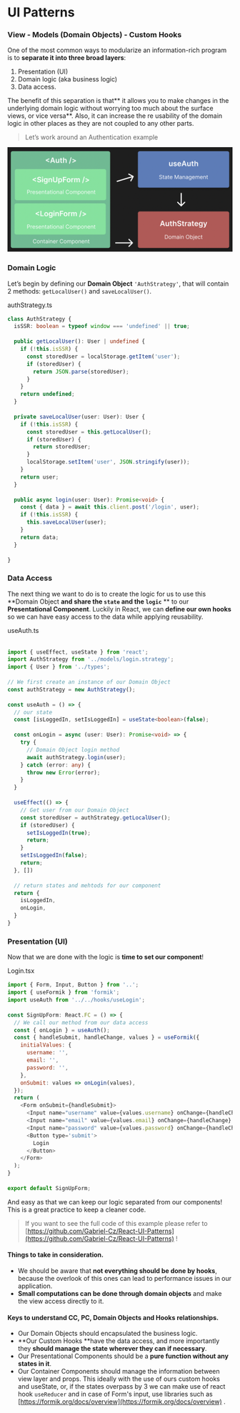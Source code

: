 # UI Patterns

### View - Models (Domain Objects) - Custom Hooks

One of the most common ways to modularize an information-rich program is to **separate it into three broad layers**: 

1. Presentation (UI)
2. Domain logic (aka business logic)
3. Data access.

The benefit of this separation is that** it allows you to make changes in the underlying domain logic without worrying too much about the surface views, or vice versa**. Also, it can increase the re usability of the domain logic in other places as they are not coupled to any other parts.

> Let’s work around an Authentication example

![Screen Shot 2023-04-03 at 15.16.58.png](./attachments/Screen%20Shot%202023-04-03%20at%2015.16.58.png)
### Domain Logic

Let’s begin by defining our **Domain Object** `'AuthStrategy'`, that will contain 2 methods: `getLocalUser()` and `saveLocalUser()`.

authStrategy.ts

```typescript 
class AuthStrategy {
  isSSR: boolean = typeof window === 'undefined' || true;

  public getLocalUser(): User | undefined {
    if (!this.isSSR) {
      const storedUser = localStorage.getItem('user');
      if (storedUser) {
        return JSON.parse(storedUser);
      }
    }
    return undefined;
  } 
  
  private saveLocalUser(user: User): User {
    if (!this.isSSR) {
      const storedUser = this.getLocalUser();
      if (storedUser) {
        return storedUser;
      }
      localStorage.setItem('user', JSON.stringify(user));
    }
    return user; 
  }
  
  public async login(user: User): Promise<void> {
    const { data } = await this.client.post('/login', user);
    if (!this.isSSR) {
      this.saveLocalUser(user);
    }
    return data;
  }

}
```

### Data Access

The next thing we want to do is to create the logic for us to use this **Domain Object **and share the `state` and the `logic`** ** to our **Presentational Component**. Luckily in React, we can **define our own hooks** so we can have easy access to the data while applying reusability.

useAuth.ts

```typescript 

import { useEffect, useState } from 'react';
import AuthStrategy from '../models/login.strategy';
import { User } from '../types';

// We first create an instance of our Domain Object
const authStrategy = new AuthStrategy();

const useAuth = () => {
  // our state
  const [isLoggedIn, setIsLoggedIn] = useState<boolean>(false);

  const onLogin = async (user: User): Promise<void> => {
    try {
      // Domain Object login method
      await authStrategy.login(user);
    } catch (error: any) {
      throw new Error(error);
    }
  }

  useEffect(() => {
    // Get user from our Domain Object
    const storedUser = authStrategy.getLocalUser();
    if (storedUser) {
      setIsLoggedIn(true);
      return;
    }
    setIsLoggedIn(false);
    return;
  }, [])

  // return states and mehtods for our component
  return {
    isLoggedIn,
    onLogin,
  }
}
```

### Presentation (UI)

Now that we are done with the logic is **time to set our component**!

Login.tsx

```javascript 
import { Form, Input, Button } from '..';
import { useFormik } from 'formik';
import useAuth from '../../hooks/useLogin';

const SignUpForm: React.FC = () => {
  // We call our method from our data access
  const { onLogin } = useAuth();
  const { handleSubmit, handleChange, values } = useFormik({
    initialValues: {
      username: '',
      email: '',
      password: '',
    },
    onSubmit: values => onLogin(values),
  });
  return (
    <Form onSubmit={handleSubmit}>
      <Input name="username" value={values.username} onChange={handleChange} />
      <Input name="email" value={values.email} onChange={handleChange} />
      <Input name="password" value={values.password} onChange={handleChange} />
      <Button type='submit'>
        Login
      </Button>
    </Form>
  );
}

export default SignUpForm;
```

And easy as that we can keep our logic separated from our components! This is a great practice to keep a cleaner code.

> If you want to see the full code of this example please refer to [https://github.com/Gabriel-Cz/React-UI-Patterns](https://github.com/Gabriel-Cz/React-UI-Patterns) !

#### Things to take in consideration.

- We should be aware that **not everything should be done by hooks**, because the overlook of this ones can lead to performance issues in our application. 
- **Small computations can be done through domain objects** and make the view access directly to it.

#### Keys to understand CC, PC, Domain Objects and Hooks relationships.

- Our Domain Objects should encapsulated the business logic. 
- **Our Custom Hooks **have the data access, and more importantly they **should manage the state wherever they can if necessary**.
- Our Presentational Components should be a **pure function without any states in it**.
- Our Container Components should manage the information between view layer and props. This ideally with the use of ours custom hooks and useState, or, if the states overpass by 3 we can make use of react hook `useReducer` and in case of Form's input, use libraries such as [https://formik.org/docs/overview](https://formik.org/docs/overview) .
